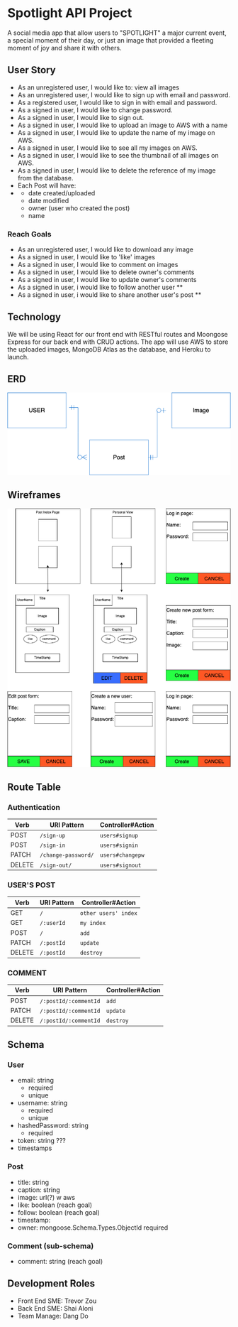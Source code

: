 # Spotlight API Project 
A social media app that allow users to "SPOTLIGHT" a major current event, a special moment of their day, or just an image that provided a fleeting moment of joy and share it with others.

## User Story
<ul>
    <li>As an unregistered user, I would like to: view all images</li>
    <li> As an unregistered user, I would like to sign up with email and password. </li>
    <li>As a registered user, I would like to sign in with email and password.</li>
    <li>As a signed in user, I would like to change password.</li>
    <li>As a signed in user, I would like to sign out.</li>
    <li>As a signed in user, I would like to upload an image to AWS with a name</li>
    <li>As a signed in user, I would like to update the name of my image on AWS.</li>
    <li>As a signed in user, I would like to see all my images on AWS.</li>
    <li>As a signed in user, I would like to see the thumbnail of all images on AWS.</li>
    <li>As a signed in user, I would like to delete the reference of my image from the database.</li>
    <li>Each Post will have: </li>
    <li>
    <ul>
    <li>date created/uploaded</li>
    <li>date modified</li>
    <li>owner (user who created the post)</li>
    <li>name</li>
    </ul>
    </li>
</ul>

### Reach Goals
- As an unregistered user, I would like to download any image
- As a signed in user, I would like to 'like' images
- As a signed in user, I would like to comment on images
- As a signed in user, I would like to delete owner's comments
- As a signed in user, I would like to update owner's comments
- As a signed in user, i would like to follow another user **
- As a signed in user, i would like to share another user's post **

## Technology
We will be using React for our front end with RESTful routes and Moongose Express for our back end with CRUD actions. The app will use AWS to store the uploaded images, MongoDB Atlas as the database, and Heroku to launch.

## ERD
![](planning/ERD.png)

## Wireframes
![](planning/WireFrames.png)

## Route Table

### Authentication
| Verb   | URI Pattern         | Controller#Action |
| ------ | ------------------- | ----------------- |
| POST   | `/sign-up`          | `users#signup`    |
| POST   | `/sign-in`          | `users#signin`    |
| PATCH  | `/change-password/` | `users#changepw`  |
| DELETE | `/sign-out/`        | `users#signout `  |

### USER'S POST
| Verb   | URI Pattern | Controller#Action    |
| ------ | ----------- | -------------------- |
| GET    | `/`         | `other users' index` |
| GET    | `/:userId`  | `my index`           |
| POST   | `/`         | `add`                |
| PATCH  | `/:postId`  | `update`             |
| DELETE | `/:postId`  | `destroy`            |

### COMMENT
| Verb   | URI Pattern           | Controller#Action |
| ------ | --------------------- | ----------------- |
| POST   | `/:postId/:commentId` | `add`             |
| PATCH  | `/:postId/:commentId` | `update`          |
| DELETE | `/:postId/:commentId` | `destroy`         |

## Schema
### User
- email: string
    - required
    - unique
- username: string
    - required
    - unique
- hashedPassword: string
    - required
- token: string ???
- timestamps
    
### Post
- title: string
- caption: string
- image: url(?) w aws
- like: boolean (reach goal)
- follow: boolean (reach goal)
- timestamp:
- owner: mongoose.Schema.Types.ObjectId
    required

### Comment (sub-schema)
- comment: string (reach goal)

## Development Roles 
- Front End SME: Trevor Zou
- Back End SME: Shai Aloni 
- Team Manage: Dang Do